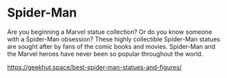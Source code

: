 # Spider-Man
Are you beginning a Marvel statue collection? Or do you know someone with a Spider-Man obsession?  These highly collectible Spider-Man statues are sought after by fans of the comic books and movies.  Spider-Man and the Marvel heroes have never been so popular throughout the world.

https://geekhut.space/best-spider-man-statues-and-figures/
